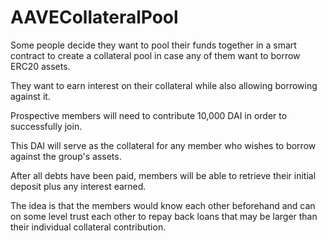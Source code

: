 # AAVECollateralPool
Some people decide they want to pool their funds together in a smart contract to create a collateral pool in case any of them want to borrow ERC20 assets.

They want to earn interest on their collateral while also allowing borrowing against it.

Prospective members will need to contribute 10,000 DAI in order to successfully join.

This DAI will serve as the collateral for any member who wishes to borrow against the group's assets.

After all debts have been paid, members will be able to retrieve their initial deposit plus any interest earned.

The idea is that the members would know each other beforehand and can on some level trust each other to repay back loans that may be larger than their individual collateral contribution.
